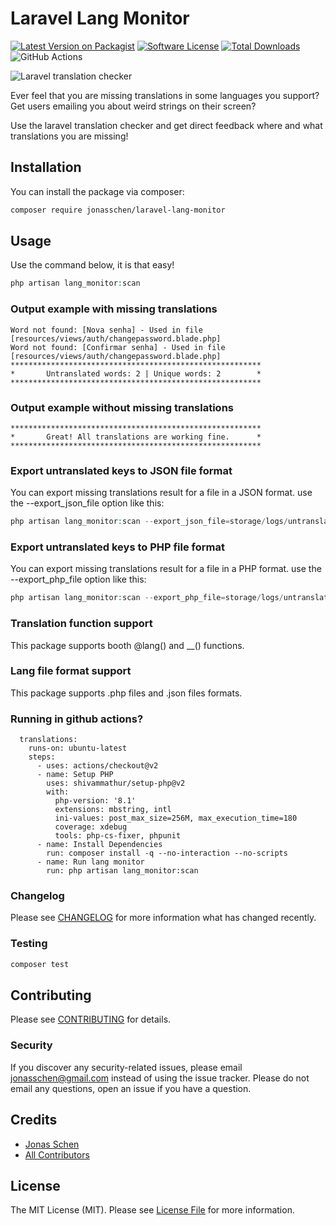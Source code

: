 # Laravel Lang Monitor

[![Latest Version on Packagist](https://img.shields.io/packagist/v/jonasschen/laravel-lang-monitor.svg?style=flat-square)](https://packagist.org/packages/jonasschen/laravel-lang-monitor)
[![Software License](https://img.shields.io/badge/license-MIT-brightgreen.svg?style=flat-square)](LICENSE.md)
[![Total Downloads](https://img.shields.io/packagist/dt/jonasschen/laravel-lang-monitor.svg?style=flat-square)](https://packagist.org/packages/jonasschen/laravel-lang-monitor)
![GitHub Actions](https://github.com/jonasschen/laravel-lang-monitor/actions/workflows/main.yml/badge.svg)

![Laravel translation checker](https://banners.beyondco.de/Laravel%20translation%20checker.png?theme=light&packageManager=composer+require&packageName=jonasschen%2Flaravel-lang-monitor&pattern=architect&style=style_1&description=Use+the+laravel+translation+checker+and+get+direct+feedback+where+and+what+translations+you+are+missing%21&md=1&showWatermark=0&fontSize=100px&images=globe)

Ever feel that you are missing translations in some languages you support? Get users emailing you about weird strings on their screen?

Use the laravel translation checker and get direct feedback where and what translations you are missing!
## Installation

You can install the package via composer:

```bash
composer require jonasschen/laravel-lang-monitor
```

## Usage
Use the command below, it is that easy!
```php
php artisan lang_monitor:scan
```

### Output example with missing translations
```
Word not found: [Nova senha] - Used in file [resources/views/auth/changepassword.blade.php]
Word not found: [Confirmar senha] - Used in file [resources/views/auth/changepassword.blade.php]
********************************************************
*       Untranslated words: 2 | Unique words: 2        *
********************************************************
```

### Output example without missing translations
```
********************************************************
*       Great! All translations are working fine.      *
********************************************************
```

### Export untranslated keys to JSON file format
You can export missing translations result for a file in a JSON format. use the --export_json_file option like this:
```php
php artisan lang_monitor:scan --export_json_file=storage/logs/untranslateds.json
```

### Export untranslated keys to PHP file format
You can export missing translations result for a file in a PHP format. use the --export_php_file option like this:
```php
php artisan lang_monitor:scan --export_php_file=storage/logs/untranslateds.php
```

### Translation function support
This package supports booth @lang() and __() functions.

### Lang file format support
This package supports .php files and .json files formats.

### Running in github actions?
```
  translations:
    runs-on: ubuntu-latest
    steps:
      - uses: actions/checkout@v2
      - name: Setup PHP
        uses: shivammathur/setup-php@v2
        with:
          php-version: '8.1'
          extensions: mbstring, intl
          ini-values: post_max_size=256M, max_execution_time=180
          coverage: xdebug
          tools: php-cs-fixer, phpunit
      - name: Install Dependencies
        run: composer install -q --no-interaction --no-scripts
      - name: Run lang monitor
        run: php artisan lang_monitor:scan
```

### Changelog
Please see [CHANGELOG](CHANGELOG.md) for more information what has changed recently.

### Testing
```bash
composer test
```

## Contributing
Please see [CONTRIBUTING](CONTRIBUTING.md) for details.

### Security
If you discover any security-related issues, please email jonasschen@gmail.com instead of using the issue tracker. Please do not email any questions, open an issue if you have a question.

## Credits
-   [Jonas Schen](https://github.com/jonasschen)
-   [All Contributors](../../contributors)

## License
The MIT License (MIT). Please see [License File](LICENSE.md) for more information.
